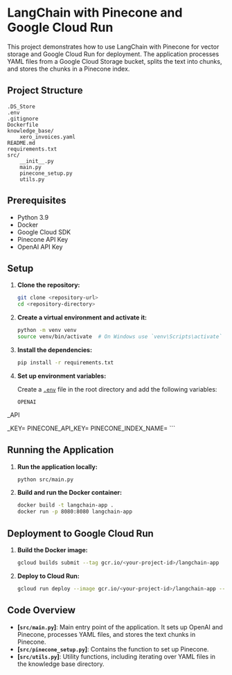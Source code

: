 # LangChain with Pinecone and Google Cloud Run

This project demonstrates how to use LangChain with Pinecone for vector storage and Google Cloud Run for deployment. The application processes YAML files from a Google Cloud Storage bucket, splits the text into chunks, and stores the chunks in a Pinecone index.

## Project Structure

```
.DS_Store
.env
.gitignore
Dockerfile
knowledge_base/
    xero_invoices.yaml
README.md
requirements.txt
src/
    __init__.py
    main.py
    pinecone_setup.py
    utils.py
```

## Prerequisites

- Python 3.9
- Docker
- Google Cloud SDK
- Pinecone API Key
- OpenAI API Key

## Setup

1. **Clone the repository:**

    ```sh
    git clone <repository-url>
    cd <repository-directory>
    ```

2. **Create a virtual environment and activate it:**

    ```sh
    python -m venv venv
    source venv/bin/activate  # On Windows use `venv\Scripts\activate`
    ```

3. **Install the dependencies:**

    ```sh
    pip install -r requirements.txt
    ```

4. **Set up environment variables:**

    Create a [`.env`](command:_github.copilot.openRelativePath?%5B%7B%22scheme%22%3A%22file%22%2C%22authority%22%3A%22%22%2C%22path%22%3A%22%2FUsers%2Ffernandomaximoferreira%2Fsrc%2Ftext2sql-knowledge-base%2F.env%22%2C%22query%22%3A%22%22%2C%22fragment%22%3A%22%22%7D%2C%229e4555d6-befb-485c-9736-18594b759a56%22%5D "/Users/fernandomaximoferreira/src/text2sql-knowledge-base/.env") file in the root directory and add the following variables:

    ```env
    OPENAI

_API

_KEY=<your-openai-api-key>
    PINECONE_API_KEY=<your-pinecone-api-key>
    PINECONE_INDEX_NAME=<your-pinecone-index-name>
    ```

## Running the Application

1. **Run the application locally:**

    ```sh
    python src/main.py
    ```

2. **Build and run the Docker container:**

    ```sh
    docker build -t langchain-app .
    docker run -p 8080:8080 langchain-app
    ```

## Deployment to Google Cloud Run

1. **Build the Docker image:**

    ```sh
    gcloud builds submit --tag gcr.io/<your-project-id>/langchain-app
    ```

2. **Deploy to Cloud Run:**

    ```sh
    gcloud run deploy --image gcr.io/<your-project-id>/langchain-app --platform managed
    ```

## Code Overview

- **[`src/main.py`]**: Main entry point of the application. It sets up OpenAI and Pinecone, processes YAML files, and stores the text chunks in Pinecone.
- **[`src/pinecone_setup.py`]**: Contains the function to set up Pinecone.
- **[`src/utils.py`]**: Utility functions, including iterating over YAML files in the knowledge base directory.

